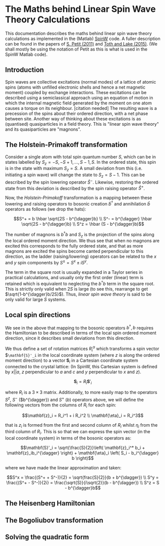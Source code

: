 # The Maths behind Linear Spin Wave Theory Calculations

This documentation describes the maths behind linear spin wave theory calculations as implemented in the (Matlab) [SpinW](https://github.com/spinw/spinw) code.
A fuller description can be found in the papers of [S. Petit (2011)](https://doi.org/10.1051/sfn/201112006) and [Toth and Lake (2015)](https://doi.org/10.1088/0953-8984/27/16/166002).
(We shall mostly be using the notation of Petit as this is what is used in the SpinW Matlab code).


## Introduction

Spin waves are collective excitations (normal modes) of a lattice of atomic spins
(atoms with unfilled electronic shells and hence a net magnetic moment) coupled by exchange interactions.
These excitations can be described using a semiclassical approach using an equation of motion in which
the internal magnetic field generated by the moment on one atom causes a torque on its neighbour. [citation needed]
The resulting wave is a precession of the spins about their ordered direction, with a net phase between site.
Another way of thinking about these excitations is as (quantised) quasiparticles in a field theory.
This is "linear spin wave theory" and its quasiparticles are "magnons".


## The Holstein-Primakoff transformation

Consider a single atom with total spin quantum number $S$, which can be in states labelled by $`S_z=-S,-S+1,...,S-1,S`$.
In the ordered state, this spin is in the state with maximum $`S_z=S`$.
A small deviation from this (i.e. initiating a spin wave) will change the state to $`S_z=S-1`$.
This can be described by the spin lowering operator $`\hat{S}^-`$.
Likewise, restoring the ordered state from this deviation is described by the spin raising operator $`\hat{S}^+`$.

Now, the _Holstein-Primakoff_ transformation is a mapping between these lowering and raising operators
to bosonic creation $`\hat{b}^{\dagger}`$ and annihilation $`\hat{b}`$ operators as follows (we drop the hats):

```math
S^+ = b \hbar \sqrt{2S - b^{\dagger}b} \\
S^- = b^{\dagger} \hbar \sqrt{2S - b^{\dagger}b} \\
S^z = \hbar (S - b^{\dagger}b)
```

The number of magnons is $`b^{\dagger}b`$ and $`S_z`$ is the projection of the spins along the local ordered moment direction.
We thus see that when no magnons are excited this corresponds to the fully ordered state,
and that as more magnons are excited the spins become canted perpendicular to this direction,
as the ladder (raising/lowering) operators can be related to the $x$ and $y$ spin components by $`S^{\pm} = S^x \pm iS^y`$.

The term in the square root is usually expanded in a Taylor series in practical calculations,
and usually only the first order (linear) term is retained which is equivalent to neglecting the $`b^{\dagger}b`$ term in the square root.
This is strictly only valid when $2S$ is large (to see this, rearrange to get $`\sqrt{1-b^{\dagger}b/2S}`$).
Thus, _linear spin wave theory_ is said to be only valid for large $S$ systems.


## Local spin directions

We see in the above that mapping to the bosonic operators $`b^{\dagger}, b`$ requires the Hamiltonian
to be described in terms of the local spin ordered moment direction, since it describes small deviations from this direction.

We thus define a set of rotation matrices $`R_i^{\alpha}`$ which transforms a spin vector $`\mathbf{S}'_i`
in the local coordinate system (where $z$ is along the ordered moment direction)
to a vector $`\mathbf{S}_i`$ in a Cartesian coordinate system connected to the crystal lattice:
(In SpinW, this Cartesian system is defined by $x||a$, $z$ perpendicular to $a$ and $c$ and $y$ perpendicular to $x$ and $z$).

```math
\mathbf{S}_i = R_i \mathbf{S}'_i
```

where $`R_i`$ is a $3 \times 3$ matrix.
Additionally, to more easily map to the operators $S^z$, $S^-$ ($b^{\dagger}) and $S^+$ ($b$) operators above,
we will define the following vectors from the columns of $`R_i`$ for each spin:

```math
\mathbf{z}_i = R_i^1 + i R_i^2 \\
\mathbf{\eta}_i = R_i^3
```

that is $`z_i`$ is formed from the first and second column of $`R_i`$ whilst $`\eta_i`$ from the third column of $`R_i`$.
This is so that we can express the spin vector (in the local coordinate system) in terms of the bosonic operators as:

```math
\mathbf{S}'_i = \sqrt{\frac{S}{2}}\left( \mathbf{z}_i^* b_i + \mathbf{z}_ib_i^{\dagger} \right) + \mathbf{\eta}_i \left( S_i - b_i^{\dagger} b \right)
```

where we have made the linear approximation and taken:

```math
S^x = \frac{(S^+ + S^-)}{2} = \sqrt{frac{S}{2}}(b + b^{\dagger}) \\
S^y = \frac{(S^+ - S^-)}{2i} = \frac{\sqrt{S}}{i\sqrt{2}}(b - b^{\dagger}) \\
S^z = S - b^{\dagger}b
```


## The Heisenberg Hamiltonian





## The Bogoliubov transformation


## Solving the quadratic form

